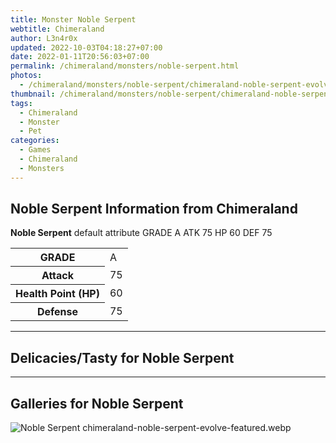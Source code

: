 ```yaml
---
title: Monster Noble Serpent
webtitle: Chimeraland
author: L3n4r0x
updated: 2022-10-03T04:18:27+07:00
date: 2022-01-11T20:56:03+07:00
permalink: /chimeraland/monsters/noble-serpent.html
photos:
  - /chimeraland/monsters/noble-serpent/chimeraland-noble-serpent-evolve-featured.webp
thumbnail: /chimeraland/monsters/noble-serpent/chimeraland-noble-serpent-evolve-featured.webp
tags:
  - Chimeraland
  - Monster
  - Pet
categories:
  - Games
  - Chimeraland
  - Monsters
---
```


<section id="bootstrap-wrapper"><link rel="stylesheet" href="https://cdn.statically.io/gh/dimaslanjaka/Web-Manajemen/40ac3225/css/bootstrap-4.5-wrapper.css"/><h2>Noble Serpent Information from Chimeraland</h2><p><b>Noble Serpent</b> default attribute GRADE A ATK 75 HP 60 DEF 75<table><tr><th>GRADE</th><td>A</td></tr><tr><th>Attack</th><td>75</td></tr><tr><th>Health Point (HP)</th><td>60</td></tr><tr><th>Defense</th><td>75</td></tr></table></p><hr/><h2>Delicacies/Tasty for Noble Serpent</h2><hr/><div id="gallery"><h2>Galleries for Noble Serpent</h2><div class="row"><div class="col-lg-6 col-12"><img src="/chimeraland/monsters/noble-serpent/chimeraland-noble-serpent-evolve-featured.webp" alt="Noble Serpent chimeraland-noble-serpent-evolve-featured.webp"/></div></div></div></section>